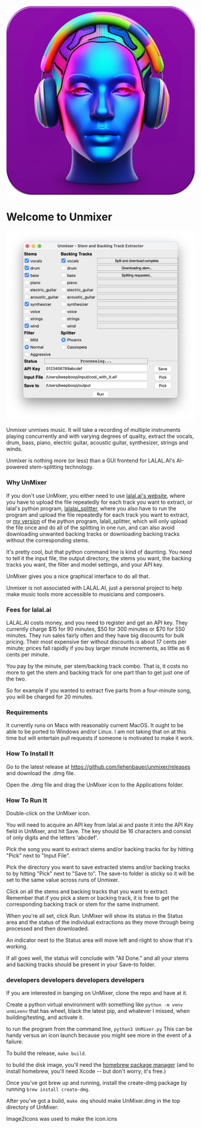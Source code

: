 
<img src="support/omni_icon.png" alt="Omniscient AI wearing headphones">

# Welcome to Unmixer

<img src="support/screenshot.png" alt="Screenshot of UnMixer GUI">

Unmixer unmixes music.  It will take a recording of multiple instruments playing concurrently and with varying degrees of quality, extract the vocals, drum, bass, piano, electric guitar, acoustic guitar, synthesizer, strings and winds.

Unmixer is nothing more (or less) than a GUI frontend for LALAL.AI's AI-powered stem-splitting technology.

### Why UnMixer

If you don't use UnMixer, you either need to use [lalal.ai's website](https://lalal.ai/), where you have to upload the file repeatedly for each track you want to extract, or lalal's python program, [lalalai_splitter](https://github.com/OmniSaleGmbH/lalalai), where you also have to run the program and upload the file repeatedly for each track you want to extract, or [my version](https://github.com/lehenbauer/lalalai) of the python program, lalali_splitter, which will only upload the file once and do all of the splitting in one run, and can also avoid downloading unwanted backing tracks or downloading backing tracks without the corresponding stems.

It's pretty cool, but that python command line is kind of daunting.  You need to tell it the input file, the output directory, the stems you want, the backing tracks you want, the filter and model settings, and your API key.

UnMixer gives you a nice graphical interface to do all that.

Unmixer is not associated with LALAL.AI, just a personal project to help make music tools more accessible to musicians and composers.

### Fees for lalal.ai

LALAL.AI costs money, and you need to register and get an API key.  They currently charge $15 for 90 minutes, $50 for 300 minutes or $70 for 550 minutes.  They run sales fairly often and they have big discounts for bulk pricing.  Their most expensive tier without discounts is about 17 cents per minute; prices fall rapidly if you buy larger minute increments, as little as 6 cents per minute.

You pay by the minute, per stem/backing track combo.  That is, it costs no more to get the stem and backing track for one part than to get just one of the two.

So for example if you wanted to extract five parts from a four-minute song, you will be charged for 20 minutes.

### Requirements

It currently runs on Macs with reasonably current MacOS. It ought to be able to be ported to Windows and/or Linux.  I am not taking that on at this time but will entertain pull requests if someone is motivated to make it work.

### How To Install It

Go to the latest release at https://github.com/lehenbauer/unmixer/releases and download the .dmg file.

Open the .dmg file and drag the UnMixer icon to the Applications folder.

### How To Run It

Double-click on the UnMixer icon.

You will need to acquire an API key from lalal.ai and paste it into the API Key field in UnMixer, and hit Save.  The key should be 16 characters and consist of only digits and the letters 'abcdef'.

Pick the song you want to extract stems and/or backing tracks for by hitting "Pick" next to "Input File".

Pick the directory you want to save extracted stems and/or backing tracks to by hitting "Pick" next to "Save to".  The save-to folder is sticky so it will be set to the same value across runs of Unmixer.

Click on all the stems and backing tracks that you want to extract.  Remember that if you pick a stem or backing track, it is free to get the corresponding backing track or stem for the same instrument.

When you're all set, click Run.  UnMixer will show its status in the Status area and the status of the individual extractions as they move through being processed and then downloaded.

An indicator next to the Status area will move left and riight to show that it's working.

If all goes well, the status will conclude with "All Done." and all your stems and backing tracks should be present in your Save-to folder.

### developers developers developers developers

If you are interested in banging on UnMixer, clone the repo and have at it.

Create a python virtual environment with something like `python -m venv unmixenv` that has wheel, black the latest pip, and whatever I missed, when building/testing, and activate it.

to run the program from the command line, `python3 UnMixer.py`  This can be handy versus an icon launch because you might see more in the event of a failure.

To build the release, `make build`.

to build the disk image, you'll need the [homebrew package manager](https://brew.sh) (and to install homebrew, you'll need Xcode -- but don't worry, it's free.)

Once you've got brew up and running, install the create-dmg package by running `brew install create-dmg`.

After you've got a build, `make dmg` should make UnMixer.dmg in the top directory of UnMixer.

Image2Icons was used to make the icon.icns
